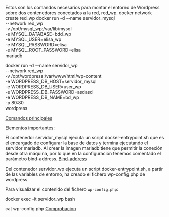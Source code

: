 Estos son los comandos necesarios para montar el entorno de Wordpress sobre dos contenedores conectados a la red, red_wp.
docker network create red_wp 
docker run -d --name servidor_mysql \
             --network red_wp \
             -v /opt/mysql_wp:/var/lib/mysql \
             -e MYSQL_DATABASE=bdd_wp \
             -e MYSQL_USER=elisa_wp \
             -e MYSQL_PASSWORD=elisa\
             -e MYSQL_ROOT_PASSWORD=elisa \
             mariadb
            
docker run -d --name servidor_wp \
             --network red_wp \
             -v /opt/wordpress:/var/www/html/wp-content \
             -e WORDPRESS_DB_HOST=servidor_mysql \
             -e WORDPRESS_DB_USER=user_wp \
             -e WORDPRESS_DB_PASSWORD=asdasd \
             -e WORDPRESS_DB_NAME=bd_wp \
             -p 80:80  
             wordpress
             
[Comandos principales](Imagenes/RedContenedor.png)

Elementos importantes:

El contenedor servidor_mysql ejecuta un script docker-entrypoint.sh que es el encargado de configurar la base de datos y termina ejecutando el servidor mariadb.
Al crear la imagen mariadb tiene que permitir la conexión desde otra máquina, por lo que en la configuración tenemos comentado el parámetro bind-address.
[Bind-address](Imagenes/Bindadress.png)

Del contenedor servidor_wp ejecuta un script docker-entrypoint.sh, a partir de las variables de entorno, ha creado el fichero wp-config.php de wordpress.

Para visualizar el contenido del fichero `wp-config.php`:

docker exec -it servidor_wp bash 

cat wp-config.php
[Comprobacion](Imagenes/Servidor.wp.png)


